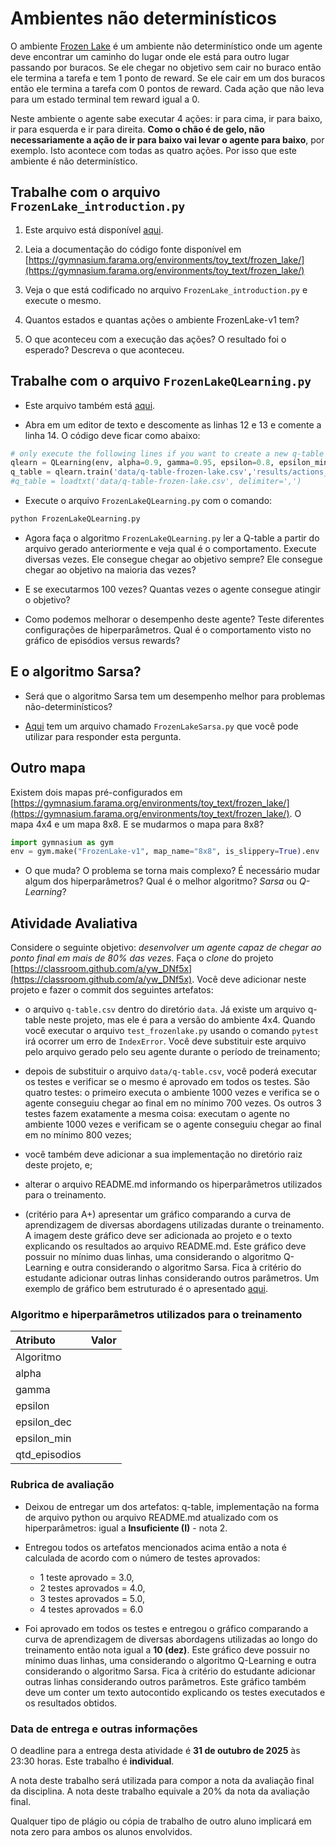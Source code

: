 # Ambientes não determinísticos
    
O ambiente [Frozen Lake](https://gymnasium.farama.org/environments/toy_text/frozen_lake/) é um ambiente não determinístico onde um agente deve encontrar um caminho do lugar onde ele está para outro lugar passando por buracos. Se ele chegar no objetivo sem cair no buraco então ele termina a tarefa e tem 1 ponto de reward. Se ele cair em um dos buracos então ele termina a tarefa com 0 pontos de reward. Cada ação que não leva para um estado terminal tem reward igual a 0.  

Neste ambiente o agente sabe executar 4 ações: ir para cima, ir para baixo, ir para esquerda e ir para direita. **Como o chão é de gelo, não necessariamente a ação de ir para baixo vai levar o agente para baixo**, por exemplo. Isto acontece com todas as quatro ações. Por isso que este ambiente é não determinístico.

##  Trabalhe com o arquivo `FrozenLake_introduction.py`

1. Este arquivo está disponível [aqui](./src/FrozenLake_introduction.py).

1. Leia a documentação do código fonte disponível em [https://gymnasium.farama.org/environments/toy_text/frozen_lake/](https://gymnasium.farama.org/environments/toy_text/frozen_lake/)

1. Veja o que está codificado no arquivo `FrozenLake_introduction.py` e execute o mesmo.

1. Quantos estados e quantas ações o ambiente FrozenLake-v1 tem?

1. O que aconteceu com a execução das ações? O resultado foi o esperado? Descreva o que aconteceu.

## Trabalhe com o arquivo `FrozenLakeQLearning.py`

* Este arquivo também está [aqui](./src/FrozenLakeQLearning.py).

* Abra em um editor de texto e descomente as linhas 12 e 13 e comente a linha 14. O código deve ficar como abaixo:

````python
# only execute the following lines if you want to create a new q-table
qlearn = QLearning(env, alpha=0.9, gamma=0.95, epsilon=0.8, epsilon_min=0.0001, epsilon_dec=0.9999, episodes=500000)
q_table = qlearn.train('data/q-table-frozen-lake.csv','results/actions_frozen_lake')
#q_table = loadtxt('data/q-table-frozen-lake.csv', delimiter=',')
````

* Execute o arquivo `FrozenLakeQLearning.py` com o comando:

````bash
python FrozenLakeQLearning.py
````

* Agora faça o algoritmo `FrozenLakeQLearning.py` ler a Q-table a partir do arquivo gerado anteriormente e veja qual é o comportamento. Execute diversas vezes. Ele consegue chegar ao objetivo sempre? Ele consegue chegar ao objetivo na maioria das vezes? 

* E se executarmos 100 vezes? Quantas vezes o agente consegue atingir o objetivo? 

* Como podemos melhorar o desempenho deste agente? Teste diferentes configurações de hiperparâmetros. Qual é o comportamento visto no gráfico de episódios versus rewards? 

## E o algoritmo Sarsa?

* Será que o algoritmo Sarsa tem um desempenho melhor para problemas não-determinísticos? 

* [Aqui](./src/FrozenLakeSarsa.py) tem um arquivo chamado `FrozenLakeSarsa.py` que você pode utilizar para responder esta pergunta. 

## Outro mapa

Existem dois mapas pré-configurados em [https://gymnasium.farama.org/environments/toy_text/frozen_lake/](https://gymnasium.farama.org/environments/toy_text/frozen_lake/). O mapa 4x4 e um mapa 8x8. E se mudarmos o mapa para 8x8? 

````python
import gymnasium as gym
env = gym.make("FrozenLake-v1", map_name="8x8", is_slippery=True).env
````

* O que muda? O problema se torna mais complexo? É necessário mudar algum dos hiperparâmetros? Qual é o melhor algoritmo? *Sarsa* ou *Q-Learning*? 

## Atividade Avaliativa

Considere o seguinte objetivo: *desenvolver um agente capaz de chegar ao ponto final em mais de 80% das vezes*. Faça o *clone* do projeto [https://classroom.github.com/a/yw_DNf5x](https://classroom.github.com/a/yw_DNf5x). Você deve adicionar neste projeto e fazer o commit dos seguintes artefatos: 

* o arquivo `q-table.csv` dentro do diretório `data`. Já existe um arquivo q-table neste projeto, mas ele é para a versão do ambiente 4x4. Quando você executar o arquivo `test_frozenlake.py` usando o comando `pytest` irá ocorrer um erro de `IndexError`. Você deve substituir este arquivo pelo arquivo gerado pelo seu agente durante o período de treinamento; 

* depois de substituir o arquivo `data/q-table.csv`, você poderá executar os testes e verificar se o mesmo é aprovado em todos os testes. São quatro testes: o primeiro executa o ambiente 1000 vezes e verifica se o agente conseguiu chegar ao final em no mínimo 700 vezes. Os outros 3 testes fazem exatamente a mesma coisa: executam o agente no ambiente 1000 vezes e verificam se o agente conseguiu chegar ao final em no mínimo 800 vezes;

* você também deve adicionar a sua implementação no diretório raiz deste projeto, e;

* alterar o arquivo README.md informando os hiperparâmetros utilizados para o treinamento. 

* (critério para A+) apresentar um gráfico comparando a curva de aprendizagem de diversas abordagens utilizadas durante o treinamento. A imagem deste gráfico deve ser adicionada ao projeto e o texto explicando os resultados ao arquivo README.md. Este gráfico deve possuir no mínimo duas linhas, uma considerando o algoritmo Q-Learning e outra considerando o algoritmo Sarsa. Fica à critério do estudante adicionar outras linhas considerando outros parâmetros. Um exemplo de gráfico bem estruturado é o apresentado [aqui](../15_rl_parte2/index.md#exemplo-de-gráfico). 

### Algoritmo e hiperparâmetros utilizados para o treinamento

| Atributo        |  Valor     |
|:----------------|:----------:|
| Algoritmo       |            |
| alpha           |            |
| gamma           |            |
| epsilon         |            |
| epsilon_dec     |            |
| epsilon_min     |            |
| qtd_episodios   |            |


### Rubrica de avaliação

* Deixou de entregar um dos artefatos: q-table, implementação na forma de arquivo python ou arquivo README.md atualizado com os hiperparâmetros: igual a **Insuficiente (I)** - nota 2. 

* Entregou todos os artefatos mencionados acima então a nota é calculada de acordo com o número de testes aprovados: 
    * 1 teste aprovado = 3.0, 
    * 2 testes aprovados = 4.0, 
    * 3 testes aprovados = 5.0, 
    * 4 testes aprovados = 6.0

* Foi aprovado em todos os testes e entregou o gráfico comparando a curva de aprendizagem de diversas abordagens utilizadas ao longo do treinamento então nota igual a **10 (dez)**. Este gráfico deve possuir no mínimo duas linhas, uma considerando o algoritmo Q-Learning e outra considerando o algoritmo Sarsa. Fica à critério do estudante adicionar outras linhas considerando outros parâmetros. Este gráfico também deve um conter um texto autocontido explicando os testes executados e os resultados obtidos.

### Data de entrega e outras informações

O deadline para a entrega desta atividade é **31 de outubro de 2025** às 23:30 horas. Este trabalho é **individual**. 

A nota deste trabalho será utilizada para compor a nota da avaliação final da disciplina. A nota deste trabalho equivale a 20% da nota da avaliação final.

Qualquer tipo de plágio ou cópia de trabalho de outro aluno implicará em nota zero para ambos os alunos envolvidos.